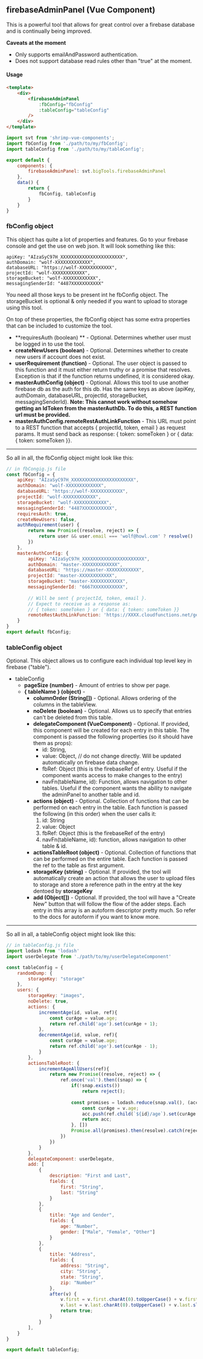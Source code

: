 ## firebaseAdminPanel (Vue Component)
This is a powerful tool that allows for great control over a firebase database and is continually being improved. 

**Caveats at the moment**
- Only supports emailAndPassword authentication. 
- Does not support database read rules other than "true" at the moment. 

#### Usage
``` html
<template>
	<div>
		<firebaseAdminPanel
			:fbConfig="fbConfig"
			:tableConfig="tableConfig"
		/>
	</div>
</template>
```

```javascript
import svt from 'shrimp-vue-components';
import fbConfig from './path/to/my/fbConfig';
import tableConfig from './path/to/my/tableConfig';

export default {
	components: {
		firebaseAdminPanel: svt.bigTools.firebaseAdminPanel
	},
	data() {
		return {
			fbConfig, tableConfig
		}
	}
}
```

### fbConfig object
This object has quite a lot of properties and features. Go to your firebase console and get the use on web json. It will look something like this:

    apiKey: "AIzaSyC97H_XXXXXXXXXXXXXXXXXXXXXXX",
    authDomain: "wolf-XXXXXXXXXXXXX",
    databaseURL: "https://wolf-XXXXXXXXXXXX",
    projectId: "wolf-XXXXXXXXXXXX",
    storageBucket: "wolf-XXXXXXXXXXXX",
    messagingSenderId: "4487XXXXXXXXXXX"

You need all those keys to be present int he fbConfig object. The storageBucket is optional & only needed if you want to upload to storage using this tool.

On top of these properties, the fbConfig object has some extra properties that can be included to customize the tool.
- **requiresAuth (boolean) ** - Optional. Determines whether user must be logged in to use the tool.
- **createNewUsers (boolean)** - Optional. Determines whether to create new users if account does not exist.
- **userRequirement (function)** - Optional. The user object is passed to this function and it must either return truthy or a promise that resolves. Exception is that if the function returns undefined, it is considered okay.
- **masterAuthConfig (object)** - Optional. Allows this tool to use another firebase db as the auth for this db. Has the same keys as above (apiKey, authDomain, databaseURL, projectId, storageBucket, messagingSenderId). **Note: This cannot work without somehow getting an IdToken from the masterAuthDb. To do this, a REST function url must be provided.** 
- **masterAuthConfig.remoteRestAuthLinkFunction** - This URL must point to a REST function that accepts { projectId, token, email } as request params. It must send back as response:  { token: someToken } or { data: { token: someToken }}.

-----

So all in all, the fbConfig object might look like this:
```javascript
// in fbCongig.js file
const fbConfig = {
	apiKey: "AIzaSyC97H_XXXXXXXXXXXXXXXXXXXXXXX",
    authDomain: "wolf-XXXXXXXXXXXXX",
    databaseURL: "https://wolf-XXXXXXXXXXXX",
    projectId: "wolf-XXXXXXXXXXXX",
    storageBucket: "wolf-XXXXXXXXXXXX",
    messagingSenderId: "4487XXXXXXXXXXX",
    requiresAuth: true,
    createNewUsers: false,
    authRequirement(user) {
	    return new Promise((resolve, reject) => {
		    return user && user.email === 'wolf@howl.com' ? resolve() : reject();
	    })
    },
    masterAuthConfig: {
    	apiKey: "AIzaSyC97H_XXXXXXXXXXXXXXXXXXXXXXX",
		authDomain: "master-XXXXXXXXXXXXX",
		databaseURL: "https://master-XXXXXXXXXXXX",
		projectId: "master-XXXXXXXXXXXX",
		storageBucket: "master-XXXXXXXXXXXX",
		messagingSenderId: "6667XXXXXXXXXXX",
		
		// Will be sent { projectId, token, email }. 
		// Expect to receive as a response as:
		// { token: someToken } or { data: { token: someToken }}
		remoteRestAuthLinkFunction: 'https://XXXX.cloudfunctions.net/getToken' 
    }
}
export default fbConfig;
```

### tableConfig object
Optional. This object allows us to configure each individual top level key in firebase ("table").

- tableConfig
	- **pageSize (number)** - Amount of entries to show per page.
	- **{ tableName } (object)** - 
		- **columnOrder (String[])** - Optional. Allows ordering of the columns in the tableView.
		- **noDelete (boolean)** - Optional. Allows us to specify that entries can't be deleted from this table.
		- **delegateComponent (VueComponent)** - Optional. If provided, this component will be created for each entry in this table. The component is passed the following properties (so it should have them as props):
			- id: String,
			- value: Object, // do not change directly. Will be updated automatically on firebase data change.
			- fbRef: Object (this is the firebaseRef of entry. Useful if the component wants access to make changes to the entry)
			- navFn(tableName, id): Function, allows navigation to other tables. Useful if the component wants the ability to navigate the adminPanel to another table and id.
		- **actions (object)** - Optional. Collection of functions that can be performed on each entry in the table. Each function is passed the following (in this order) when the user calls it:
			1. id: String
			2. value: Object
			3. fbRef: Object (this is the firebaseRef of the entry)
			4. navFn(tableName, id): function, allows navigation to other table & id.
		- **actionsTableRoot (object)** - Optional. Collection of functions that can be performed on the entire table. Each function is passed the ref to the table as first argument.
		- **storageKey (string)** - Optional. If provided, the tool will automatically create an action that allows the user to upload files to storage and store a reference path in the entry at the key dentoed by **storageKey**
		- **add (Object[])** - Optional. If provided, the tool will have a "Create New" button that will follow the flow of the adder steps. Each entry in this array is an autoform descriptor pretty much. So refer to the docs for autoform if you want to know more.

------
So all in all, a tableConfig object might look like this:
```javascript
// in tableConfig.js file
import lodash from 'lodash'
import userDelegate from './path/to/my/userDelegateComponent'

const tableConfig = {
	randomDump: {
		storageKey: "storage"
	},
	users: {
		storageKey: "images",
		noDelete: true,
		actions: {
			incrementAge(id, value, ref){
				const curAge = value.age;
				return ref.child('age').set(curAge + 1);
			},
			decrementAge(id, value, ref){
				const curAge = value.age;
				return ref.child('age').set(curAge - 1);
			}
		},
		actionsTableRoot: {
			incrementAgeAllUsers(ref){
				return new Promise((resolve, reject) => {
					ref.once('val').then((snap) => {
						if(!snap.exists())
							return reject();
						
						const promises = lodash.reduce(snap.val(), (acc, v, id) => {
							const curAge = v.age;
							acc.push(ref.child(`${id}/age`).set(curAge + 1));
							return acc;
						}, [])
						Promise.all(promises).then(resolve).catch(reject);
					})
				})
			}
		},
		delegateComponent: userDelegate,
        add: [
            {
                description: "First and Last",
                fields: {
                    first: "String",
                    last: "String"
                }
            },
            {
                title: "Age and Gender",
                fields: {
                    age: "Number",
                    gender: ["Male", "Female", "Other"]
                }
            },
            {
                title: "Address",
                fields: {
                    address: "String",
                    city: "String",
                    state: "String",
                    zip: "Number"
                },
                after(v) {
                    v.first = v.first.charAt(0).toUpperCase() + v.first.slice(1);
                    v.last = v.last.charAt(0).toUpperCase() + v.last.slice(1);
                    return true;
                }
            }
        ],
	}
}

export default tableConfig;
```
	 